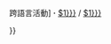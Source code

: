 跨語言活動\] **·** </span>
<span style="white-space: nowrap;">[$1}}}](https://zh.wikipedia.org/wiki/sulutil:{{{1 "wikilink")
/
[$1}}}](https://zh.wikipedia.org/wiki/Special:CentralAuth/{{{1 "wikilink")</span>

</td>

}}